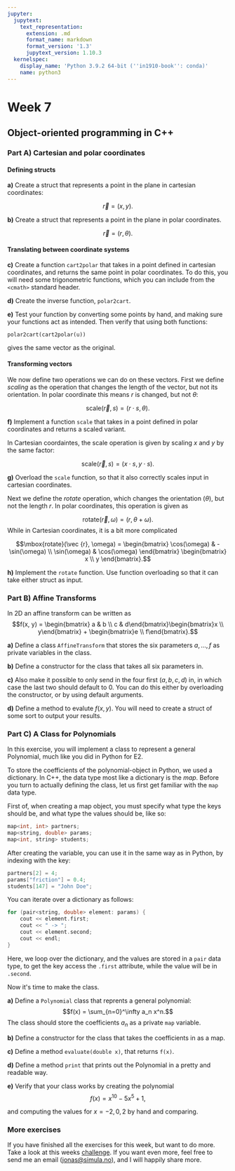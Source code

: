 ```yaml
---
jupyter:
  jupytext:
    text_representation:
      extension: .md
      format_name: markdown
      format_version: '1.3'
      jupytext_version: 1.10.3
  kernelspec:
    display_name: 'Python 3.9.2 64-bit (''in1910-book'': conda)'
    name: python3
---
```


# Week 7
## Object-oriented programming in C++




### Part A) Cartesian and polar coordinates

#### Defining structs

**a)** Create a struct that represents a point in the plane in cartesian coordinates:

$$\vec{r} = (x, y).$$

**b)** Create a struct that represents a point in the plane in polar coordinates.

$$\vec{r} = (r, \theta).$$

#### Translating between coordinate systems

**c)** Create a function `cart2polar` that takes in a point defined in cartesian coordinates, and returns the same point in polar coordinates. To do this, you will need some trigonometric functions, which you can include from the `<cmath>` standard header.

**d)** Create the inverse function, `polar2cart`.

**e)** Test your function by converting some points by hand, and making sure your functions act as intended. Then verify that using both functions:
```
polar2cart(cart2polar(u))
```
gives the same vector as the original.

#### Transforming vectors

We now define two operations we can do on these vectors. First we define *scaling*  as the operation that changes the length of the vector, but not its orientation. In polar coordinate this means $r$ is changed, but not $\theta$:

$$\mbox{scale}(\vec {r}, s) = (r\cdot s, \theta).$$

**f)** Implement a function `scale` that takes in a point defined in polar coordinates and returns a scaled variant.

In Cartesian coordaintes, the scale operation is given by scaling $x$ and $y$ by the same factor:

$$\mbox{scale}(\vec {r}, s) = (x\cdot s, y\cdot s).$$

**g)** Overload the `scale` function, so that it also correctly scales input in cartesian coordinates.

Next we define the *rotate* operation, which changes the orientation ($\theta$), but not the length $r$. In polar coordinates, this operation is given as

$$\mbox{rotate}(\vec {r}, \omega) = (r, \theta + \omega).$$
While in Cartesian coordinates, it is a bit more complicated

$$\mbox{rotate}(\vec {r}, \omega) = \begin{bmatrix} \cos(\omega) & -\sin(\omega) \\ \sin(\omega) & \cos(\omega) \end{bmatrix} \begin{bmatrix} x \\ y \end{bmatrix}.$$

**h)** Implement the `rotate` function. Use function overloading so that it can take either struct as input.



### Part B) Affine Transforms

In 2D an affine transform can be written as 
$$f(x, y) = \begin{bmatrix} a & b \\ c & d\end{bmatrix}\begin{bmatrix}x \\ y\end{bmatrix} + \begin{bmatrix}e \\ f\end{bmatrix}.$$

**a)** Define a class `AffineTransform` that stores the six parameters $a, \ldots, f$ as private variables in the class. 

**b)** Define a constructor for the class that takes all six parameters in.

**c)** Also make it possible to only send in the four first ($a, b, c, d$) in, in which case the last two should default to 0. You can do this either by overloading the constructor, or by using default arguments.

**d)** Define a method to evalute $f(x, y)$. You will need to create a struct of some sort to output your results.

<!-- #region -->
### Part C) A Class for Polynomials

In this exercise, you will implement a class to represent a general Polynomial, much like you did in Python for E2.

To store the coefficients of the polynomial-object in Python, we used a dictionary. In C++, the data type most like a dictionary is the *map*. Before you turn to actually defining the class, let us first get familiar with the `map` data type.

First of, when creating a map object, you must specify what type the keys should be, and what type the values should be, like so:
```C++
map<int, int> partners;
map<string, double> params;
map<int, string> students;
```
After creating the variable, you can use it in the same way as in Python, by indexing with the key:
```C++
partners[2] = 4;
params["friction"] = 0.4;
students[147] = "John Doe";
```
You can iterate over a dictionary as follows:
```C++
for (pair<string, double> element: params) {
    cout << element.first;
    cout << " -> ";
    cout << element.second;
    cout << endl;
}
```
Here, we loop over the dictionary, and the values are stored in a `pair` data type, to get the key access the `.first` attribute, while the value will be in `.second`.

Now it's time to make the class.

**a)** Define a `Polynomial` class that reprents a general polynomial:
$$f(x) = \sum_{n=0}^\infty a_n x^n.$$
The class should store the coefficients $a_n$ as a private `map` variable.

**b)** Define a constructor for the class that takes the coefficients in as a map.

**c)** Define a method `evaluate(double x)`, that returns `f(x)`.

**d)** Define a method `print` that prints out the Polynomial in a pretty and readable way.

**e)** Verify that your class works by creating the polynomial
$$f(x) = x^{10} - 5x^5 + 1,$$

and computing the values for $x=-2, 0, 2$ by hand and comparing.
<!-- #endregion -->

### More exercises
If you have finished all the exercises for this week, but want to do more. Take a look at this weeks [challenge](C2_primes_by_sieve.ipynb). If you want even more, feel free to send me an email (jonas@simula.no), and I will happily share more.



